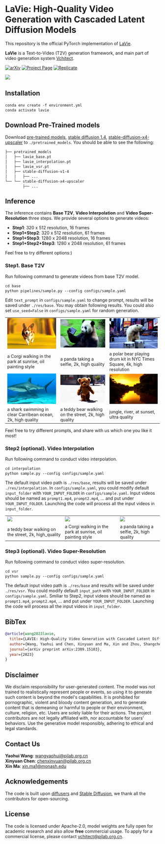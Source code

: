 # LaVie: High-Quality Video Generation with Cascaded Latent Diffusion Models

This repository is the official PyTorch implementation of [LaVie](https://arxiv.org/abs/2309.15103).

**LaVie** is a Text-to-Video (T2V) generation framework, and main part of video generation system [Vchitect](http://vchitect.intern-ai.org.cn/).


[![arXiv](https://img.shields.io/badge/arXiv-2309.15103-b31b1b.svg)](https://arxiv.org/abs/2309.15103)
[![Project Page](https://img.shields.io/badge/Project-Website-green)](https://vchitect.github.io/LaVie-project/)
[![Replicate](https://replicate.com/cjwbw/lavie/badge)](https://replicate.com/cjwbw/lavie) 
<!--
[![Open in OpenXLab](https://cdn-static.openxlab.org.cn/app-center/openxlab_app.svg)]()
[![Hugging Face Spaces](https://img.shields.io/badge/%F0%9F%A4%97%20Hugging%20Face-Spaces-yellow)]()
-->

<img src="lavie.gif" width="800">

## Installation
```
conda env create -f environment.yml 
conda activate lavie
```

## Download Pre-Trained models
Download [pre-trained models](https://huggingface.co/YaohuiW/LaVie/tree/main), [stable diffusion 1.4](https://huggingface.co/CompVis/stable-diffusion-v1-4/tree/main), [stable-diffusion-x4-upscaler](https://huggingface.co/stabilityai/stable-diffusion-x4-upscaler/tree/main) to `./pretrained_models`. You should be able to see the following:
```
├── pretrained_models
│   ├── lavie_base.pt
│   ├── lavie_interpolation.pt
│   ├── lavie_vsr.pt
│   ├── stable-diffusion-v1-4
│   │   ├── ...
└── └── stable-diffusion-x4-upscaler
        ├── ...
```

## Inference
The inference contains **Base T2V**, **Video Interpolation** and **Video Super-Resolution** three steps. We provide several options to generate videos:
* **Step1**: 320 x 512 resolution, 16 frames
* **Step1+Step2**: 320 x 512 resolution, 61 frames
* **Step1+Step3**: 1280 x 2048 resolution, 16 frames
* **Step1+Step2+Step3**: 1280 x 2048 resolution, 61 frames

Feel free to try different options:)


### Step1. Base T2V
Run following command to generate videos from base T2V model. 
```
cd base
python pipelines/sample.py --config configs/sample.yaml
```
Edit `text_prompt` in `configs/sample.yaml` to change prompt, results will be saved under `./res/base`. You may obtain following results. You could also set `use_seed=False` in `configs/sample.yaml` for random generation.

<table class="center">
<tr>
  <td><img src="assets/a_Corgi_walking_in_the_park_at_sunrise,_oil_painting_style.gif"></td>
  <td><img src="assets/a_panda_taking_a_selfie,_2k,_high_quality.gif"></td>
  <td><img src="assets/a_polar_bear_playing_drum_kit_in_NYC_Times_Square,_4k,_high_resolution.gif"></td>      
</tr>

<tr>
  <td>a Corgi walking in the park at sunrise, oil painting style</td>
  <td>a panda taking a selfie, 2k, high quality</td>
  <td>a polar bear playing drum kit in NYC Times Square, 4k, high resolution</td>      
</tr>

<tr>
  <td><img src="assets/a_shark_swimming_in_clear_Carribean_ocean,_2k,_high_quality.gif"></td>
  <td><img src="assets/a_teddy_bear_walking_on_the_street,_2k,_high_quality.gif"></td>
  <td><img src="assets/jungle_river_at_sunset,_ultra_quality.gif"></td>
</tr>

<tr>
  <td>a shark swimming in clear Carribean ocean, 2k, high quality</td>
  <td>a teddy bear walking on the street, 2k, high quality</td>
  <td>jungle, river, at sunset, ultra quality</td>
</tr>

</table>

Feel free to try different prompts, and share with us which one you like it most!

### Step2 (optional). Video Interpolation
Run following command to conduct video interpolation.
```
cd interpolation
python sample.py --config configs/sample.yaml
```
The default input video path is `./res/base`, results will be saved under `./res/interpolation`. In `configs/sample.yaml`, you could modify default `input_folder` with `YOUR_INPUT_FOLDER` in `configs/sample.yaml`. Input videos should be named as `prompt1.mp4`, `prompt2.mp4`, ... and put under `YOUR_INPUT_FOLDER`. Launching the code will process all the input videos in `input_folder`.

<table class="center">
<tr>
  <td><img src="assets/interpolation/a_teddy_bear_walking_on_the_street,_2k,_high_quality.gif"></td>
  <td><img src="assets/interpolation/a_Corgi_walking_in_the_park_at_sunrise,_oil_painting_style.gif"></td>
  <td><img src="assets/interpolation/a_panda_taking_a_selfie,_2k,_high_quality.gif"></td>   
</tr>
        
<tr>
  <td>a teddy bear walking on the street, 2k, high_quality</td>
  <td>a Corgi walking in the park at sunrise, oil painting style</td>
  <td>a panda taking a selfie, 2k, high quality</td>   
</tr>

</table>

### Step3 (optional). Video Super-Resolution
Run following command to conduct video super-resolution.
```
cd vsr
python sample.py --config configs/sample.yaml
```
The default input video path is `./res/base` and results will be saved under `./res/vsr`. You could modify default `input_path` with `YOUR_INPUT_FOLDER` in `configs/sample.yaml`. Smiliar to Step2, input videos should be named as `prompt1.mp4`, `prompt2.mp4`, ... and put under `YOUR_INPUT_FOLDER`. Launching the code will process all the input videos in `input_folder`.

## BibTex
```bibtex
@article{wang2023lavie,
  title={LAVIE: High-Quality Video Generation with Cascaded Latent Diffusion Models},
  author={Wang, Yaohui and Chen, Xinyuan and Ma, Xin and Zhou, Shangchen and Huang, Ziqi and Wang, Yi and Yang, Ceyuan and He, Yinan and Yu, Jiashuo and Yang, Peiqing and others},
  journal={arXiv preprint arXiv:2309.15103},
  year={2023}
}
```

## Disclaimer
We disclaim responsibility for user-generated content. The model was not trained to realistically represent people or events, so using it to generate such content is beyond the model's capabilities. It is prohibited for pornographic, violent and bloody content generation, and to generate content that is demeaning or harmful to people or their environment, culture, religion, etc. Users are solely liable for their actions. The project contributors are not legally affiliated with, nor accountable for users' behaviors. Use the generative model responsibly, adhering to ethical and legal standards.

## Contact Us
**Yaohui Wang**: [wangyaohui@pjlab.org.cn](mailto:wangyaohui@pjlab.org.cn)  
**Xinyuan Chen**: [chenxinyuan@pjlab.org.cn](mailto:chenxinyuan@pjlab.org.cn)  
**Xin Ma**: [xin.ma1@monash.edu](mailto:xin.ma1@monash.edu)

## Acknowledgements
The code is built upon [diffusers](https://github.com/huggingface/diffusers) and [Stable Diffusion](https://github.com/CompVis/stable-diffusion), we thank all the contributors for open-sourcing. 


## License
The code is licensed under Apache-2.0, model weights are fully open for academic research and also allow **free** commercial usage. To apply for a commercial license, please contact vchitect@pjlab.org.cn.
